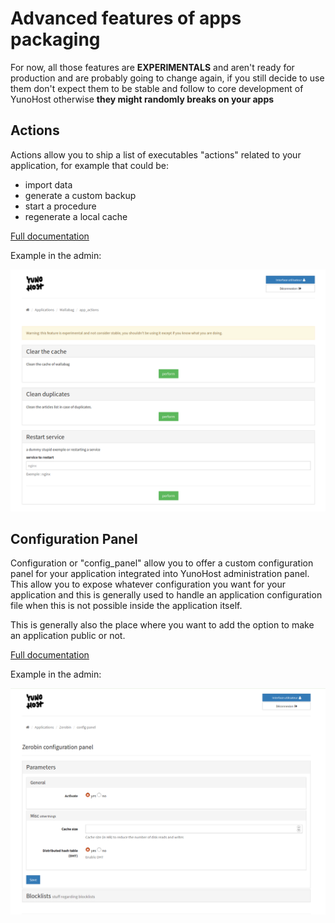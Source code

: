 # Advanced features of apps packaging

<div class="alert alert-warning">For now, all those features are <b>EXPERIMENTALS</b>
and aren't ready for production and are probably going to change again, if you
still decide to use them don't expect them to be stable and follow to core
development of YunoHost otherwise <b>they might randomly breaks on your apps</b>
</div>

## Actions

Actions allow you to ship a list of executables "actions" related to your
application, for example that could be:

* import data
* generate a custom backup
* start a procedure
* regenerate a local cache

[Full documentation](#/packaging_apps_actions)

Example in the admin:

![actions admin screenshot](images/actions_example.png)

## Configuration Panel

Configuration or "config_panel" allow you to offer a custom configuration panel
for your application integrated into YunoHost administration panel. This allow
you to expose whatever configuration you want for your application and this is
generally used to handle an application configuration file when this is not
possible inside the application itself.

This is generally also the place where you want to add the option to make an
application public or not.

[Full documentation](#/packaging_apps_config_panel)

Example in the admin:

![actions admin screenshot](images/config_panel_example.png)
